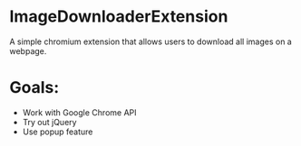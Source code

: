 # ImageDownloaderExtension
A simple chromium extension that allows users to download all images on a webpage. 

# Goals: 
* Work with Google Chrome API
* Try out jQuery
* Use popup feature

